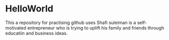 # HelloWorld
This a repository for practising github uses
Shafi suleiman is a self-motivated entrepreneur who is trying to uplift his family and friends through educatiin and business ideas.
